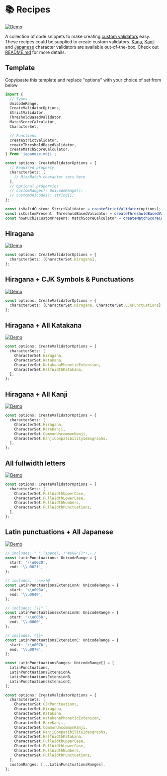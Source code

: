 # 📚 Recipes

<a href="https://japanese-moji.arjunvegda.com/demos#custom-recipes">
    <img src="https://img.shields.io/badge/demos-%F0%9F%9A%80-green" alt="Demo" />
</a>
<br/>

A collection of code snippets to make creating
[custom validators](../README.md#-build-your-own-validators) easy. These recipes could be supplied
to create custom validators. [Kana](../README.md#kana), [Kanji](../README.md#kanji) and
[Japanese](../README.md#japanese) character validators are available out-of-the-box. Check out
[README.md](../README.md) for more details.

## Template

Copy/paste this template and replace "options" with your choice of set from below

```ts
import {
  // Types
  UnicodeRange,
  CreateValidatorOptions,
  StrictValidator,
  ThresholdBasedValidator,
  MatchScoreCalculator,
  CharacterSet,

  // Functions
  createStrictValidator,
  createThresholdBasedValidator,
  createMatchScoreCalculator,
} from 'japanese-moji';

const options: CreateValidatorOptions = {
  // Required property
  characterSets: [
    // Mix/Match character sets here
  ],
  // Optional properties
  // customRanges?: UnicodeRange[];
  // customUnicodes?: string[];
};

const isValidCustom: StrictValidator = createStrictValidator(options);
const isCustomPresent: ThresholdBasedValidator = createThresholdBasedValidator(options);
const howMuchIsCustomPresent: MatchScoreCalculator = createMatchScoreCalculator(options);
```

## Hiragana

<a href="https://japanese-moji.arjunvegda.com/demos#hiragana">
    <img src="https://img.shields.io/badge/demo-%F0%9F%9A%80-green" alt="Demo" />
</a>

```ts
const options: CreateValidatorOptions = {
  characterSets: [CharacterSet.Hiragana],
};
```

## Hiragana + CJK Symbols & Punctuations

<a href="https://japanese-moji.arjunvegda.com/demos#hiragana-cjk-punctuations">
    <img src="https://img.shields.io/badge/demo-%F0%9F%9A%80-green" alt="Demo" />
</a>

```ts
const options: CreateValidatorOptions = {
  characterSets: [CharacterSet.Hiragana, CharacterSet.CJKPunctuations],
};
```

## Hiragana + All Katakana

<a href="https://japanese-moji.arjunvegda.com/demos#hiragana-katakana">
    <img src="https://img.shields.io/badge/demo-%F0%9F%9A%80-green" alt="Demo" />
</a>

```ts
const options: CreateValidatorOptions = {
  characterSets: [
    CharacterSet.Hiragana,
    CharacterSet.Katakana,
    CharacterSet.KatakanaPhoneticExtension,
    CharacterSet.HalfWidthKatakana,
  ],
};
```

## Hiragana + All Kanji

<a href="https://japanese-moji.arjunvegda.com/demos#hiragana-kanji">
    <img src="https://img.shields.io/badge/demo-%F0%9F%9A%80-green" alt="Demo" />
</a>

```ts
const options: CreateValidatorOptions = {
  characterSets: [
    CharacterSet.Hiragana,
    CharacterSet.RareKanji,
    CharacterSet.CommonUncommonKanji,
    CharacterSet.KanjiCompatibilityIdeographs,
  ],
};
```

## All fullwidth letters

<a href="https://japanese-moji.arjunvegda.com/demos#fullwidth-letters">
    <img src="https://img.shields.io/badge/demo-%F0%9F%9A%80-green" alt="Demo" />
</a>

```ts
const options: CreateValidatorOptions = {
  characterSets: [
    CharacterSet.FullWidthUpperCase,
    CharacterSet.FullWidthLowerCase,
    CharacterSet.FullWidthNumbers,
    CharacterSet.FullWidthPunctuations,
  ],
};
```

## Latin punctuations + All Japanese

<a href="https://japanese-moji.arjunvegda.com/demos#latin-punctuations-japanese">
    <img src="https://img.shields.io/badge/demo-%F0%9F%9A%80-green" alt="Demo" />
</a>

```ts
// includes: " " (space), !"#$%&'()*+,-./
const LatinPunctuations: UnicodeRange = {
  start: '\\u0020',
  end: '\\u002f',
};

// includes: :;<=>?@
const LatinPunctuationsExtensionA: UnicodeRange = {
  start: '\\u003a',
  end: '\\u0040',
};

// includes: [\]^_`
const LatinPunctuationsExtensionB: UnicodeRange = {
  start: '\\u005b',
  end: '\\u0060',
};

// includes: {|}~
const LatinPunctuationsExtensionC: UnicodeRange = {
  start: '\\u007b',
  end: '\\u007e',
};

const LatinPunctuationsRanges: UnicodeRange[] = [
  LatinPunctuations,
  LatinPunctuationsExtensionA,
  LatinPunctuationsExtensionB,
  LatinPunctuationsExtensionC,
];

const options: CreateValidatorOptions = {
  characterSets: [
    CharacterSet.CJKPunctuations,
    CharacterSet.Hiragana,
    CharacterSet.Katakana,
    CharacterSet.KatakanaPhoneticExtension,
    CharacterSet.RareKanji,
    CharacterSet.CommonUncommonKanji,
    CharacterSet.KanjiCompatibilityIdeographs,
    CharacterSet.HalfWidthKatakana,
    CharacterSet.FullWidthUpperCase,
    CharacterSet.FullWidthLowerCase,
    CharacterSet.FullWidthNumbers,
    CharacterSet.FullWidthPunctuations,
  ],
  customRanges: [...LatinPunctuationsRanges],
};
```
